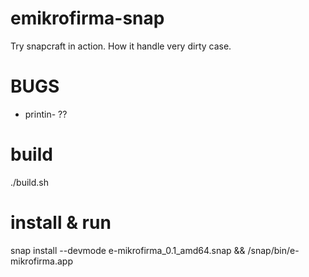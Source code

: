 # emikrofirma-snap
Try snapcraft in action. How it handle very dirty case.

# BUGS
- printin- ??

# build
./build.sh

# install & run 
snap install --devmode  e-mikrofirma_0.1_amd64.snap && /snap/bin/e-mikrofirma.app

